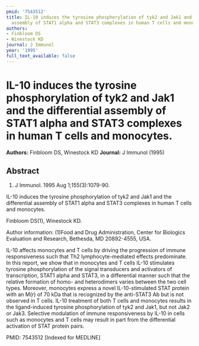 ```yaml
---
pmid: '7543512'
title: IL-10 induces the tyrosine phosphorylation of tyk2 and Jak1 and the differential
  assembly of STAT1 alpha and STAT3 complexes in human T cells and monocytes.
authors:
- Finbloom DS
- Winestock KD
journal: J Immunol
year: '1995'
full_text_available: false
---
```


# IL-10 induces the tyrosine phosphorylation of tyk2 and Jak1 and the differential assembly of STAT1 alpha and STAT3 complexes in human T cells and monocytes.
**Authors:** Finbloom DS, Winestock KD
**Journal:** J Immunol (1995)

## Abstract

1. J Immunol. 1995 Aug 1;155(3):1079-90.

IL-10 induces the tyrosine phosphorylation of tyk2 and Jak1 and the differential 
assembly of STAT1 alpha and STAT3 complexes in human T cells and monocytes.

Finbloom DS(1), Winestock KD.

Author information:
(1)Food and Drug Administration, Center for Biologics Evaluation and Research, 
Bethesda, MD 20892-4555, USA.

IL-10 affects monocytes and T cells by driving the progression of immune 
responsiveness such that Th2 lymphocyte-mediated effects predominate. In this 
report, we show that in monocytes and T cells IL-10 stimulates tyrosine 
phosphorylation of the signal transducers and activators of transcription, STAT1 
alpha and STAT3, in a differential manner such that the relative formation of 
homo- and heterodimers varies between the two cell types. Moreover, monocytes 
express a novel IL-10-stimulated STAT protein with an M(r) of 70 kDa that is 
recognized by the anti-STAT3 Ab but is not observed in T cells. IL-10 treatment 
of both T cells and monocytes results in the ligand-induced tyrosine 
phosphorylation of tyk2 and Jak1, but not Jak2 or Jak3. Selective modulation of 
immune responsiveness by IL-10 in cells such as monocytes and T cells may result 
in part from the differential activation of STAT protein pairs.

PMID: 7543512 [Indexed for MEDLINE]
